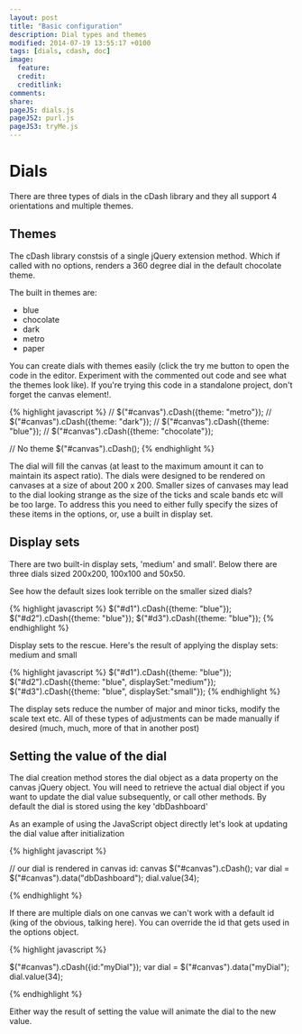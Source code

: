 ```yaml
---
layout: post
title: "Basic configuration"
description: Dial types and themes
modified: 2014-07-19 13:55:17 +0100
tags: [dials, cdash, doc]
image:
  feature: 
  credit: 
  creditlink: 
comments: 
share: 
pageJS: dials.js
pageJS2: purl.js
pageJS3: tryMe.js
---
```


# Dials

There are three types of dials in the cDash library and they all support 4 orientations and multiple themes.

## Themes

The cDash library constsis of a single jQuery extension method. Which if called with no options, renders a 360 degree dial in the default chocolate theme.

The built in themes are:

*	blue
*	chocolate
*	dark
*	metro
*	paper

You can create dials with themes easily (click the try me button to open the code in the editor. Experiment with the commented out code and see what the themes look like). If you're trying this code in a standalone project, don't forget the canvas element!.

<div class="tryMe">

{% highlight javascript %}
//  $("#canvas").cDash({theme: "metro"});
//  $("#canvas").cDash({theme: "dark"});
//  $("#canvas").cDash({theme: "blue"});
//  $("#canvas").cDash({theme: "chocolate"});

// No theme
$("#canvas").cDash();
{% endhighlight %}

</div>

The dial will fill the canvas (at least to the maximum amount it can to maintain its aspect ratio). The dials were designed to be rendered on canvases at a size of about 200 x 200. Smaller sizes of canvases may lead to the dial looking strange as the size of the ticks and scale bands etc will be too large. To address this you need to either fully specify the sizes of these items in the options, or, use a built in display set.

## Display sets

There are two built-in display sets, 'medium' and small'. Below there are three dials sized 200x200, 100x100 and 50x50.


See how the default sizes look terrible on the smaller sized dials?



{% highlight javascript %}
$("#d1").cDash({theme: "blue"});
$("#d2").cDash({theme: "blue"});
$("#d3").cDash({theme: "blue"});
{% endhighlight %}

<div class="excent">
    <canvas width="200" height="200" id="d1"> </canvas>
    <canvas width="100" height="100" id="d2"> </canvas>
    <canvas  width="50" height="50" id="d3"> </canvas>
</div>

Display sets to the rescue. Here's the result of applying the display sets: medium and small

{% highlight javascript %}
$("#d1").cDash({theme: "blue"});
$("#d2").cDash({theme: "blue", displaySet:"medium"});
$("#d3").cDash({theme: "blue", displaySet:"small"});
{% endhighlight %}



<div class="excent">
    <canvas width="200" height="200" id="d4"> </canvas>
    <canvas width="100" height="100" id="d5"> </canvas>
    <canvas  width="50" height="50" id="d6"> </canvas>
</div>

The display sets reduce the number of major and minor ticks, modify the scale text etc. All of these types of adjustments can be made manually if desired (much, much, more of that in another post)

## Setting the value of the dial

The dial creation method stores the dial object as a data property on the canvas jQuery object. You will need to retrieve the actual dial object if you want to update the dial value subsequently, or call other methods. By default the dial is stored using the key 'dbDashboard'

As an example of using the JavaScript object directly let's look at updating the dial value after initialization

{% highlight javascript %}

// our dial is rendered in canvas id: canvas
$("#canvas").cDash();
var dial =  $("#canvas").data("dbDashboard");
dial.value(34);

{% endhighlight %}


If there are multiple dials on one canvas we can't work with a default id (king of the obvious, talking here). You can override the id that gets used in the options object.



{% highlight javascript %}

$("#canvas").cDash({id:"myDial"});
var dial =  $("#canvas").data("myDial");
dial.value(34);

{% endhighlight %}

Either way the result of setting the value will animate the dial to the new value.

